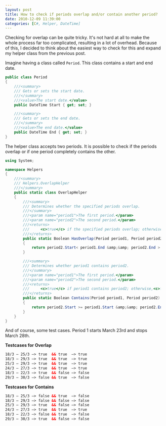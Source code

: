 ```yaml
---
layout: post
title: How to check if periods overlap and/or contain another period?
date: 2010-12-09 11:39:00
categories: [C#, Helper, DateTime]
---
```


Checking for overlap can be quite tricky. It's not hard at all to make the whole process far too complicated, resulting in a lot of overhead. Because of this, I decided to think about the easiest way to check for this and expand my helper class from the previous post.

Imagine having a class called `Period`. This class contains a start and end date.

```csharp
public class Period
{
	///<summary>
	/// Gets or sets the start date.
	///</summary>
	///<value>The start date.</value>
	public DateTime Start { get; set; }

	///<summary>
	/// Gets or sets the end date.
	///</summary>
	///<value>The end date.</value>
	public DateTime End { get; set; }
}
```

The helper class accepts two periods. It is possible to check if the periods overlap or if one period completely contains the other.

```csharp
using System;

namespace Helpers
{
    ///<summary>
    /// Helpers.OverlapHelper
    ///</summary>
    public static class OverlapHelper
    {
        ///<summary>
        /// Determines whether the specified periods overlap.
        ///</summary>
        ///<param name="period1">The first period.</param>
        ///<param name="period2">The second period.</param>
        ///<returns>
        /// 	<c>true</c> if the specified periods overlap; otherwise,<c>false</c>.
        ///</returns>
        public static Boolean HasOverlap(Period period1, Period period2)
        {
            return period2.Start< period1.End &amp;&amp; period2.End > period1.Start;
        }

        ///<summary>
        /// Determines whether period1 contains period2.
        ///</summary>
        ///<param name="period1">The first period.</param>
        ///<param name="period2">The second period.</param>
        ///<returns>
        /// 	<c>true</c> if period1 contains period2; otherwise,<c>false</c>.
        ///</returns>
        public static Boolean Contains(Period period1, Period period2)
        {
            return period2.Start >= period1.Start &amp;&amp; period2.End<= period1.End;
        }
    }
}
```


And of course, some test cases. Period 1 starts March 23rd and stops March 28th.

**Testcases for Overlap**

```xml
18/3 – 25/3 –> true  &&	true  –> true
18/3 – 29/3 –> true  &&	true  –> true
25/3 – 29/3 –> true  &&	true  –> true
24/3 – 27/3 –> true  &&	true  –> true
18/3 – 22/3 –> true  &&	false –> false
29/3 – 30/3 –> false && true  –> false
```

**Testcases for Contains**

```xml
18/3 – 25/3 –> false && true  –> false
18/3 – 29/3 –> false && false –> false
25/3 – 29/3 –> true  && false –> false
24/3 – 27/3 –> true  && true  –> true
18/3 – 22/3 –> false && true  –> false
29/3 – 30/3 –> true  && false –> false
```
